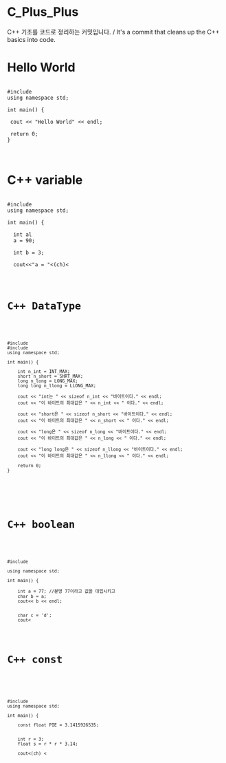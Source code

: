 # C_Plus_Plus
C++ 기초를 코드로 정리하는 커밋입니다.   / It's a commit that cleans up the C++ basics into code.

<h1>Hello World</h1>

<pre>
<code>
#include <iostream>
using namespace std;

int main() {

 cout << "Hello World" << endl;

 return 0;
}

</code>
</pre>

<h1>C++ variable</h1>

<pre>
<code>
#include <iostream>
using namespace std;
 
int main() {

  int al
  a = 90;
  
  int b = 3;
  
  cout<<"a = "<<a<<", b = "<<b<<endl;

 return 0;
}

</code>
</pre>

<h1>C++ const</h1>

<pre>
<code>
#include <iostream>
using namespace std;

int main() {

 const float PIE = 3.1415926535
 
 int r = 3;
 float s = r * r * 3.14;
 
 cout<<s<<endl;
 
 char ch = 'M'
 cout<<(int)ch<<" "<<int(ch)<<" "<<endl;
 cout<<static_cast<int>(ch)<<endl;
 
  return 0;
  
}

</code>
</pre>

<h1>C++ DataType</h1>

<pre>
<code>
#include <iostream>
#include <climits>
using namespace std;

int main() {

	int n_int = INT_MAX;
	short n_short = SHRT_MAX;
	long n_long = LONG_MAX;
	long long n_llong = LLONG_MAX;

	cout << "int는 " << sizeof n_int << "바이트이다." << endl;
	cout << "이 바이트의 최대값은 " << n_int << " 이다." << endl;
    
	cout << "short은 " << sizeof n_short << "바이트이다." << endl;
	cout << "이 바이트의 최대값은 " << n_short << " 이다." << endl;
    
	cout << "long은 " << sizeof n_long << "바이트이다." << endl;
	cout << "이 바이트의 최대값은 " << n_long << " 이다." << endl;
    
	cout << "long long은 " << sizeof n_llong << "바이트이다." << endl;
	cout << "이 바이트의 최대값은 " << n_llong << " 이다." << endl;
    
	return 0;
}

</pre>
</code>

<h1>C++ boolean</h1>

<pre>
<code>
#include <iostream>

using namespace std;

int main() {

    int a = 77; //분명 77이라고 값을 대입시키고
    char b = a; 
    cout<< b << endl;  

    
    char c = 'd'; 
    cout<<c<<endl;

    bool e = 0; 
    bool f = 1;
    bool g = 10;      
    
    cout<<e<<" "<<f<<" "<<g<<" "<<endl;

    return 0;

}

</pre>
</code>



<h1>C++ const</h1>

<pre>
<code>

#include <iostream>
using namespace std;

int main() {

    const float PIE = 3.1415926535;


    int r = 3;
    float s = r * r * 3.14;

    cout<<s<<endl;



    int a = 3.1415926535;

    cout<<a<<endl; 

    

    char ch = 'M';
    cout<<(int)ch<<" "<< int(ch)<<" "<<endl; 
    cout<<static_cast<int>(ch) <<endl;




    return 0;
}

</pre>
</code>





